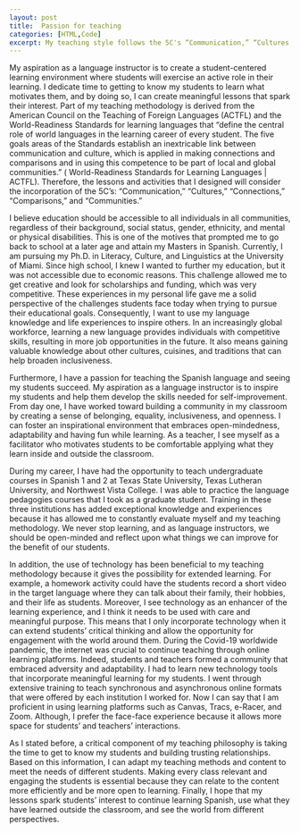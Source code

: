 ```yaml
---
layout: post
title:  Passion for teaching
categories: [HTML,Code]
excerpt: My teaching style follows the 5C's “Communication,” “Cultures,” “Connections,” “Comparisons,” and “Communities.”(ACTFL)
---
```


My aspiration as a language instructor is to create a student-centered learning environment where students will exercise an active role in their learning. I dedicate time to getting to know my students to learn what motivates them, and by doing so, I can create meaningful lessons that spark their interest. Part of my teaching methodology is derived from the American Council on the Teaching of Foreign Languages (ACTFL) and the World-Readiness Standards for learning languages that “define the central role of world languages in the learning career of every student. The five goals areas of the Standards establish an inextricable link between communication and culture, which is applied in making connections and comparisons and in using this competence to be part of local and global communities.” ( World-Readiness Standards for Learning Languages | ACTFL).   Therefore, the lessons and activities that I designed will consider the incorporation of the 5C’s: “Communication,” “Cultures,” “Connections,” “Comparisons,” and “Communities.”
 
I believe education should be accessible to all individuals in all communities, regardless of their background, social status, gender, ethnicity, and mental or physical disabilities. This is one of the motives that prompted me to go back to school at a later age and attain my Masters in Spanish. Currently, I am pursuing my Ph.D. in Literacy, Culture, and Linguistics at the University of Miami. Since high school, I knew I wanted to further my education, but it was not accessible due to economic reasons. This challenge allowed me to get creative and look for scholarships and funding, which was very competitive. These experiences in my personal life gave me a solid perspective of the challenges students face today when trying to pursue their educational goals.
Consequently, I want to use my language knowledge and life experiences to inspire others. In an increasingly global workforce, learning a new language provides individuals with competitive skills, resulting in more job opportunities in the future. It also means gaining valuable knowledge about other cultures, cuisines, and traditions that can help broaden inclusiveness.
 
Furthermore, I have a passion for teaching the Spanish language and seeing my students succeed. My aspiration as a language instructor is to inspire my students and help them develop the skills needed for self-improvement. From day one, I have worked toward building a community in my classroom by creating a sense of belonging, equality, inclusiveness, and openness. I can foster an inspirational environment that embraces open-mindedness, adaptability and having fun while learning. As a teacher, I see myself as a facilitator who motivates students to be comfortable applying what they learn inside and outside the classroom.
 
During my career, I have had the opportunity to teach undergraduate courses in Spanish 1 and 2 at Texas State University, Texas Lutheran University, and Northwest Vista College. I was able to practice the language pedagogies courses that I took as a graduate student. Training in these three institutions has added exceptional knowledge and experiences because it has allowed me to constantly evaluate myself and my teaching methodology. We never stop learning, and as language instructors, we should be open-minded and reflect upon what things we can improve for the benefit of our students.
 
In addition, the use of technology has been beneficial to my teaching methodology because it gives the possibility for extended learning. For example, a homework activity could have the students record a short video in the target language where they can talk about their family, their hobbies, and their life as students. Moreover, I see technology as an enhancer of the learning experience, and I think it needs to be used with care and meaningful purpose. This means that I only incorporate technology when it can extend students’ critical thinking and allow the opportunity for engagement with the world around them. During the Covid-19 worldwide pandemic, the internet was crucial to continue teaching through online learning platforms. Indeed, students and teachers formed a community that embraced adversity and adaptability. I had to learn new technology tools that incorporate meaningful learning for my students. I went through extensive training to teach synchronous and asynchronous online formats that were offered by each institution I worked for. Now I can say that I am proficient in using learning platforms such as Canvas, Tracs, e-Racer, and Zoom. Although, I prefer the face-face experience because it allows more space for students’ and teachers’ interactions.
 
As I stated before, a critical component of my teaching philosophy is taking the time to get to know my students and building trusting relationships. Based on this information, I can adapt my teaching methods and content to meet the needs of different students. Making every class relevant and engaging the students is essential because they can relate to the content more efficiently and be more open to learning. Finally, I hope that my lessons spark students’ interest to continue learning Spanish, use what they have learned outside the classroom, and see the world from different perspectives.
